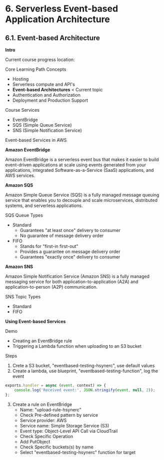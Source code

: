# 6. Serverless Event-based Application Architecture

## 6.1. Event-based Architecture

**Intro**

Current course progress location:

Core Learning Path Concepts
- Hosting
- Serverless compute and API's
- **Event-based Architectures** < Current topic
- Authentication and Authorization
- Deployment and Production Support

Course Services
- EventBridge
- SQS (Simple Queue Service)
- SNS (Simple Notification Service)

Event-based Services in AWS

**Amazon EventBridge**

Amazon EventBridge is a serverless event bus that makes it easier to build event-driven applications at scale using events generated from your applications, integrated Software-as-a-Service (SaaS) applications, and AWS services.

**Amazon SQS**

Amazon Simple Queue Service (SQS) is a fully managed message queuing service that enables you to decouple and scale microservices, distributed systems, and serverless applications. 

SQS Queue Types
- Standard
    - Guarantees "at least once" delivery to consumer
    - No guarantee of message delivery order
- FIFO
    - Stands for "first-in first-out"
    - Provides a guarantee on message delivery order
    - Guarantees "exactly once" delivery to consumer

**Amazon SNS**

Amazon Simple Notification Service (Amazon SNS) is a fully managed messaging service for both application-to-application (A2A) and application-to-person (A2P) communication.

SNS Topic Types
- Standard
- FIFO

**Using Event-based Services**

Demo
- Creating an EventBridge rule
- Triggering a Lambda function when uploading to an S3 bucket

Steps
1. Crete a S3 bucket, "eventbased-testing-hsynerc", use default values
2. Create a lambda, use blueprint, "eventbased-testing-function", log the event
```js
exports.handler = async (event, context) => {
    console.log('Received event:', JSON.stringify(event, null, 2));
};
```
3. Create a rule on EventBridge 
    - Name: "upload-rule-hsynerc"
    - Check Pre-defined pattern by service
    - Service provider: AWS
    - Service name: Simple Storage Service (S3)
    - Event type: Object-Level API Call via CloudTrail
    - Check Specific Operation
    - Add PutObject
    - Check Specific buckets(s) by name
    - Select "eventbased-testing-hsynerc" function for target

